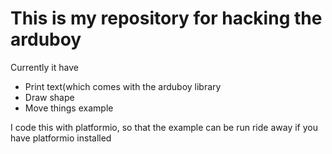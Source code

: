 # This is my repository for hacking the arduboy

Currently it have

* Print text(which comes with the arduboy library
* Draw shape
* Move things example

I code this with platformio, so that the example can be run ride away if you have platformio installed
